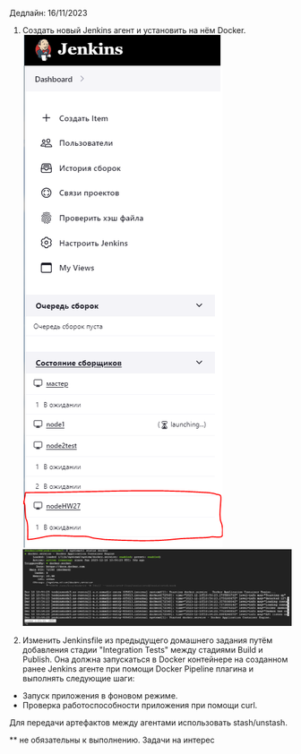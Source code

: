 Дедлайн: 16/11/2023

1. Создать новый Jenkins агент и установить на нём Docker.
   ![](/HW27/screen/nodeHW27.PNG)
   ![](/HW27/screen/dockernode.PNG)

2. Изменить Jenkinsfile из предыдущего домашнего задания путём добавления стадии "Integration Tests" между стадиями Build и Publish. Она должна запускаться в Docker контейнере на созданном ранее Jenkins агенте при помощи Docker Pipeline плагина и выполнять следующие шаги:

- Запуск приложения в фоновом режиме.
- Проверка работоспособности приложения при помощи curl.

Для передачи артефактов между агентами использовать stash/unstash.

\*\* не обязательны к выполнению. Задачи на интерес
